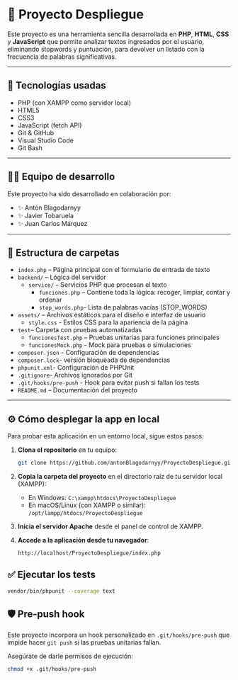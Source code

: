 # 🧠 Proyecto Despliegue

Este proyecto es una herramienta sencilla desarrollada en **PHP**, **HTML**, **CSS** y **JavaScript** que permite analizar textos ingresados por el usuario, eliminando stopwords y puntuación, para devolver un listado con la frecuencia de palabras significativas.

---

## 🚀 Tecnologías usadas

- PHP (con XAMPP como servidor local)
- HTML5
- CSS3
- JavaScript (fetch API)
- Git & GitHub
- Visual Studio Code
- Git Bash

---

## 👨‍💻 Equipo de desarrollo

Este proyecto ha sido desarrollado en colaboración por:

- ✨ Antón Blagodarnyy
- ✨ Javier Tobaruela
- ✨ Juan Carlos Márquez

---

## 📁 Estructura de carpetas
- `index.php` – Página principal con el formulario de entrada de texto
- `backend/` – Lógica del servidor
  - `service/` – Servicios PHP que procesan el texto
    - `funciones.php` – Contiene toda la lógica: recoger, limpiar, contar y ordenar
    - `stop_words.php`- Lista de palabras vacías (STOP_WORDS)
- `assets/` – Archivos estáticos para el diseño e interfaz de usuario
   - `style.css` - Estilos CSS para la apariencia de la página
- `test`– Carpeta con pruebas automatizadas 
  - `funcionesTest.php` – Pruebas unitarias para funciones principales 
  - `funcionesMock.php` - Mock para pruebas o simulaciones
- `composer.json` - Configuración de dependencias 
- `composer.lock`- versión bloqueada de dependencias
- `phpunit.xml`- Configuración de PHPUnit 
- `.gitignore`- Archivos ignorados por Git
- `.git/hooks/pre-push` - Hook para evitar push si fallan los tests
- `README.md` – Documentación del proyecto

---

## ⚙️ Cómo desplegar la app en local

Para probar esta aplicación en un entorno local, sigue estos pasos:

1. **Clona el repositorio** en tu equipo:
   ```bash
   git clone https://github.com/antonBlagodarnyy/ProyectoDespliegue.git
   
   ```

2. **Copia la carpeta del proyecto** en el directorio raíz de tu servidor local (XAMPP):
   - En Windows: `C:\xampp\htdocs\ProyectoDespliegue`
   - En macOS/Linux (con XAMPP o similar): `/opt/lampp/htdocs/ProyectoDespliegue`

3. **Inicia el servidor Apache** desde el panel de control de XAMPP.

4. **Accede a la aplicación desde tu navegador**:
   ```
   http://localhost/ProyectoDespliegue/index.php

   ```
## ✅ Ejecutar los tests

```bash
vendor/bin/phpunit --coverage text
```

## 🛡️ Pre-push hook

Este proyecto incorpora un hook personalizado en `.git/hooks/pre-push` que impide hacer `git push` si las pruebas unitarias fallan.

Asegúrate de darle permisos de ejecución:

```bash
chmod +x .git/hooks/pre-push
```

